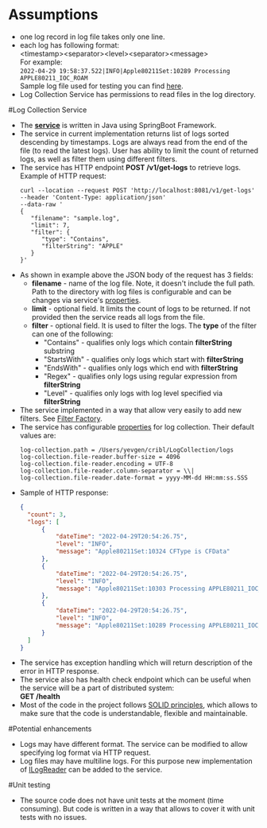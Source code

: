 # Assumptions
- one log record in log file takes only one line.
- each log has following format:\
  \<timestamp>\<separator>\<level>\<separator>\<message>\
  For example:\
  ```2022-04-29 19:58:37.522|INFO|Apple80211Set:10289 Processing APPLE80211_IOC_ROAM```\
  Sample log file used for testing you can find [here](https://github.com/yevgenlisovenko/LogCollection/blob/dev/logs/sample.log).
- Log Collection Service has permissions to read files in the log directory.

#Log Collection Service
- The **[service](https://github.com/yevgenlisovenko/LogCollection/tree/dev/log-collection-service)** is written in Java using SpringBoot Framework.
- The service in current implementation returns list of logs sorted descending by timestamps. Logs are always read from the end of the file (to read the latest logs). User has ability to limit the count of returned logs, as well as filter them using different filters.
- The service has HTTP endpoint **POST /v1/get-logs** to retrieve logs.\
  Example of HTTP request:
  ```
  curl --location --request POST 'http://localhost:8081/v1/get-logs'
  --header 'Content-Type: application/json'
  --data-raw '
  {
     "filename": "sample.log",
     "limit": 7,
     "filter": {
        "type": "Contains",
        "filterString": "APPLE"
     }
  }'
  ```
- As shown in example above the JSON body of the request has 3 fields:
    - **filename** - name of the log file. Note, it doesn't include the full path. Path to the directory with log files is configurable and can be changes via service's [properties](https://github.com/yevgenlisovenko/LogCollection/blob/dev/log-collection-service/src/main/resources/application.properties).
    - **limit** - optional field. It limits the count of logs to be returned. If not provided then the service reads all logs from the file.
    - **filter** - optional field. It is used to filter the logs. The **type** of the filter can one of the following:
        - "Contains" - qualifies only logs which contain **filterString** substring
        - "StartsWith" - qualifies only logs which start with **filterString**
        - "EndsWith" - qualifies only logs which end with **filterString**
        - "Regex" - qualifies only logs using regular expression from **filterString**
        - "Level" - qualifies only logs with log level specified via **filterString**
- The service implemented in a way that allow very easily to add new filters. See [Filter Factory](https://github.com/yevgenlisovenko/LogCollection/blob/dev/log-collection-service/src/main/java/com/yevgen/logcollection/filtering/FilterFactory.java).
- The service has configurable [properties](https://github.com/yevgenlisovenko/LogCollection/blob/dev/log-collection-service/src/main/resources/application.properties) for log collection. Their default values are:
  ```
  log-collection.path = /Users/yevgen/cribl/LogCollection/logs
  log-collection.file-reader.buffer-size = 4096
  log-collection.file-reader.encoding = UTF-8
  log-collection.file-reader.column-separator = \\|
  log-collection.file-reader.date-format = yyyy-MM-dd HH:mm:ss.SSS
  ```
- Sample of HTTP response:
  ```json
  {
    "count": 3,
    "logs": [
        {
            "dateTime": "2022-04-29T20:54:26.75",
            "level": "INFO",
            "message": "Apple80211Set:10324 CFType is CFData"
        },
        {
            "dateTime": "2022-04-29T20:54:26.75",
            "level": "INFO",
            "message": "Apple80211Set:10303 Processing APPLE80211_IOC_ROAM dataRef:0x7f9f61ad8ad0"
        },
        {
            "dateTime": "2022-04-29T20:54:26.75",
            "level": "INFO",
            "message": "Apple80211Set:10289 Processing APPLE80211_IOC_ROAM"
        }
    ]
  }
  ```
- The service has exception handling which will return description of the error in HTTP response.
- The service also has health check endpoint which can be useful when the service will be a part of distributed system:\
  **GET /health**
- Most of the code in the project follows [SOLID principles](https://en.wikipedia.org/wiki/SOLID), which allows to make sure that the code is understandable, flexible and maintainable.
  
#Potential enhancements
- Logs may have different format. The service can be modified to allow specifying log format via HTTP request.
- Log files may have multiline logs. For this purpose new implementation of [ILogReader](https://github.com/yevgenlisovenko/LogCollection/blob/dev/log-collection-service/src/main/java/com/yevgen/logcollection/io/logReader/ILogReader.java) can be added to the service.

#Unit testing
- The source code does not have unit tests at the moment (time consuming). But code is written in a way that allows to cover it with unit tests with no issues.